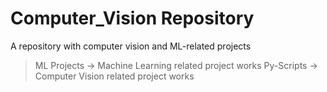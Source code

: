 # Computer_Vision Repository

A repository with computer vision and ML-related projects

> ML Projects -> Machine Learning related project works
> Py-Scripts -> Computer Vision related project works
